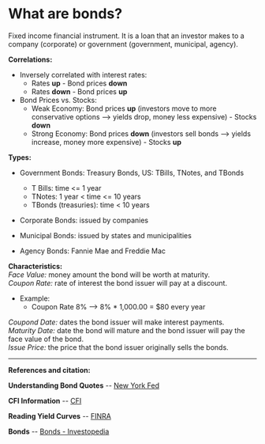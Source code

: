 # What are bonds?  

Fixed income financial instrument. It is a loan that an investor makes to
a company (corporate) or government (government, municipal, agency).  

**Correlations:**  
- Inversely correlated with interest rates:  
  - Rates **up** - Bond prices **down**  
  - Rates **down** - Bond prices **up**   
- Bond Prices vs. Stocks:  
  - Weak Economy: Bond prices **up** (investors move to more conservative options --> yields drop, money less expensive) - Stocks **down**  
  - Strong Economy: Bond prices **down** (investors sell bonds --> yields increase, money more
	expensive) - Stocks **up**  

**Types:**   
- Government Bonds: Treasury Bonds, US: TBills, TNotes, and TBonds  
  - T Bills: time <= 1 year  
  - TNotes: 1 year < time <= 10 years  
  - TBonds (treasuries): time < 10 years  

- Corporate Bonds: issued by companies 
- Municipal Bonds: issued by states and municipalities  
- Agency Bonds: Fannie Mae and Freddie Mac  

**Characteristics:**  
*Face Value:* money amount the bond will be worth at maturity.  
*Coupon Rate:* rate of interest the bond issuer will pay at a discount.  
- Example:  
  - Coupon Rate 8% --> 8% * 1,000.00 = $80 every year  

*Coupond Date:* dates the bond issuer will make interest payments.  
*Maturity Date:* date the bond will mature and the bond issuer will pay the
face value of the bond.  
*Issue Price:* the price that the bond issuer originally sells the bonds. 

---------------------------------------------------------------------------------  

**References and citation:**  

**Understanding Bond Quotes** -- [New York Fed](https://www.newyorkfed.org/aboutthefed/fedpoint/fed07.html)    

**CFI Information** -- [CFI](https://corporatefinanceinstitute.com/resources/knowledge/trading-investing/bonds/)    

**Reading Yield Curves** -- [FINRA](https://www.finra.org/investors/learn-to-invest/types-investments/bonds/bond-yield-and-return)    

**Bonds** -- [Bonds - Investopedia](https://www.investopedia.com/terms/b/bond.asp)    
